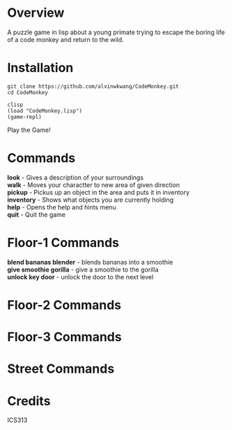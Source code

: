 Overview
==========
A puzzle game in lisp about a young primate trying to escape the boring life of a code monkey and return to the wild.

Installation
============
```
git clone https://github.com/alvinwkwang/CodeMonkey.git  
cd CodeMonkey  

clisp  
(load "CodeMonkey.lisp")  
(game-repl)  
```
Play the Game!

Commands
========
**look** - Gives a description of your surroundings  
**walk** - Moves your charactter to new area of given direction  
**pickup** - Pickus up an object in the area and puts it in inventory  
**inventory** - Shows what objects you are currently holding  
**help** - Opens the help and hints menu  
**quit** - Quit the game

Floor-1 Commands
================
**blend bananas blender** - blends bananas into a smoothie  
**give smoothie gorilla** - give a smoothie to the gorilla  
**unlock key door** - unlock the door to the next level  

Floor-2 Commands
================

Floor-3 Commands
================

Street Commands
===============

Credits
========
ICS313
